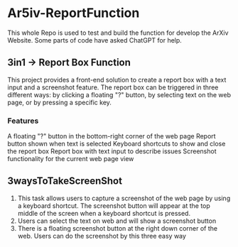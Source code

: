 # Ar5iv-ReportFunction
This whole Repo is used to test and build the function for develop the ArXiv Website.
Some parts of code have asked ChatGPT for help.

## 3in1 -> Report Box Function
This project provides a front-end solution to create a report box with a text input and a screenshot feature. The report box can be triggered in three different ways: by clicking a floating "?" button, by selecting text on the web page, or by pressing a specific key.

### Features
A floating "?" button in the bottom-right corner of the web page
Report button shown when text is selected
Keyboard shortcuts to show and close the report box
Report box with text input to describe issues
Screenshot functionality for the current web page view

## 3waysToTakeScreenShot
1. This task allows users to capture a screenshot of the web page by using a keyboard shortcut. The screenshot button will appear at the top middle of the screen when a keyboard shortcut is pressed. 
2. Users can select the text on web and will show a screenshot button
3. There is a floating screenshot button at the right down corner of the web.
Users can do the screenshot by this three easy way
